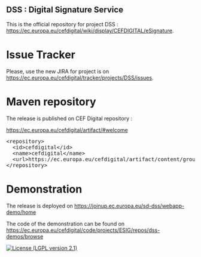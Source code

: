 ## DSS : Digital Signature Service

This is the official repository for project DSS : https://ec.europa.eu/cefdigital/wiki/display/CEFDIGITAL/eSignature. 

# Issue Tracker

Please, use the new JIRA for project is on https://ec.europa.eu/cefdigital/tracker/projects/DSS/issues. 

# Maven repository

The release is published on CEF Digital repository : 

https://ec.europa.eu/cefdigital/artifact/#welcome

<pre>
&lt;repository&gt;
  &lt;id&gt;cefdigital&lt;/id&gt;
  &lt;name&gt;cefdigital&lt;/name&gt;
  &lt;url&gt;https://ec.europa.eu/cefdigital/artifact/content/groups/public/&lt;/url&gt;
&lt;/repository&gt;
</pre>

# Demonstration

The release is deployed on https://joinup.ec.europa.eu/sd-dss/webapp-demo/home 

The code of the demonstration can be found on https://ec.europa.eu/cefdigital/code/projects/ESIG/repos/dss-demos/browse

[![License (LGPL version 2.1)](https://img.shields.io/badge/license-GNU%20LGPL%20version%202.1-blue.svg?style=flat-square)](https://www.gnu.org/licenses/lgpl-2.1.html)